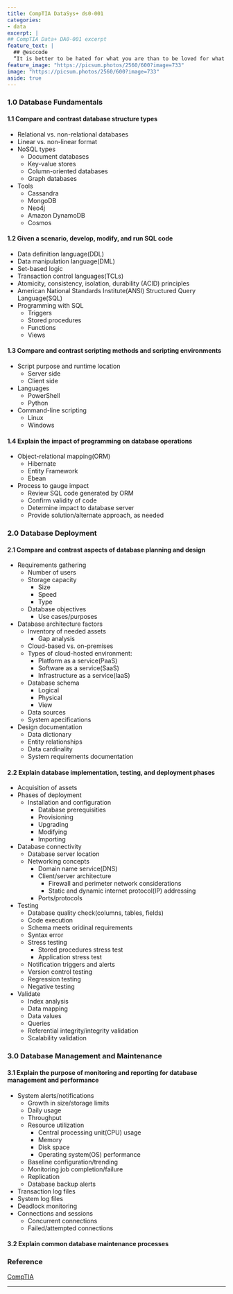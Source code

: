 ```yaml
---
title: CompTIA DataSys+ ds0-001
categories:
- data
excerpt: |
## CompTIA Data+ DA0-001 excerpt
feature_text: |  
  ## @esccode
  “It is better to be hated for what you are than to be loved for what you are not.” ― Andre Gide, Autumn Leaves
feature_image: "https://picsum.photos/2560/600?image=733"
image: "https://picsum.photos/2560/600?image=733"
aside: true
---
```


### 1.0 Database Fundamentals 

#### 1.1 Compare and contrast database structure types

- Relational vs. non-relational databases
- Linear vs. non-linear format
- NoSQL types
  - Document databases
  - Key-value stores
  - Column-oriented databases
  - Graph databases
- Tools
  - Cassandra
  - MongoDB
  - Neo4j
  - Amazon DynamoDB
  - Cosmos

#### 1.2 Given a scenario, develop, modify, and run SQL code

- Data definition language(DDL)
- Data manipulation language(DML)
- Set-based logic
- Transaction control languages(TCLs)
- Atomicity, consistency, isolation, durability (ACID) principles
- American National Standards Institute(ANSI) Structured Query Language(SQL)
- Programming with SQL
  - Triggers
  - Stored procedures
  - Functions
  - Views

#### 1.3 Compare and contrast scripting methods and scripting environments

- Script purpose and runtime location
  - Server side
  - Client side
- Languages
  - PowerShell
  - Python
- Command-line scripting
  - Linux
  - Windows

#### 1.4 Explain the impact of programming on database operations

- Object-relational mapping(ORM)
  - Hibernate
  - Entity Framework
  - Ebean
- Process to gauge impact
  - Review SQL code generated by ORM
  - Confirm validity of code
  - Determine impact to database server
  - Provide solution/alternate approach, as needed

### 2.0 Database Deployment

#### 2.1 Compare and contrast aspects of database planning and design

- Requirements gathering
  - Number of users
  - Storage capacity
    - Size
    - Speed
    - Type
  - Database objectives
    - Use cases/purposes
- Database architecture factors
  - Inventory of needed assets
    - Gap analysis
  - Cloud-based vs. on-premises
  - Types of cloud-hosted environment:
    - Platform as a service(PaaS)
    - Software as a service(SaaS)
    - Infrastructure as a service(IaaS)
  - Database schema
    - Logical
    - Physical
    - View
  - Data sources
  - System apecifications
- Design documentation
  - Data dictionary
  - Entity relationships
  - Data cardinality
  - System requirements documentation

#### 2.2 Explain database implementation, testing, and deployment phases

- Acquisition of assets
- Phases of deployment
  - Installation and configuration
    - Database prerequisities
    - Provisioning
    - Upgrading
    - Modifying
    - Importing
- Database connectivity
  - Database server location
  - Networking concepts
    - Domain name service(DNS)
    - Client/server architecture
      - Firewall and perimeter network considerations
      - Static and dynamic internet protocol(IP) addressing
    - Ports/protocols
- Testing
  - Database quality check(columns, tables, fields)
  - Code execution
  - Schema meets oridinal requirements
  - Syntax error
  - Stress testing
    - Stored procedures stress test
    - Application stress test
  - Notification triggers and alerts
  - Version control testing
  - Regression testing
  - Negative testing
- Validate
  - Index analysis
  - Data mapping
  - Data values
  - Queries
  - Referential integrity/integrity validation
  - Scalability validation

### 3.0 Database Management and Maintenance

#### 3.1 Explain the purpose of monitoring and reporting for database management and performance

- System alerts/notifications
  - Growth in size/storage limits
  - Daily usage
  - Throughput
  - Resource utilization
    - Central processing unit(CPU) usage
    - Memory
    - Disk space
    - Operating system(OS) performance
  - Baseline configuration/trending
  - Monitoring job completion/failure
  - Replication
  - Database backup alerts
- Transaction log files
- System log files
- Deadlock monitoring
- Connections and sessions
  - Concurrent connections
  - Failed/attempted connections

#### 3.2 Explain common database maintenance processes

### Reference

[CompTIA](https://comptia.org)

---
